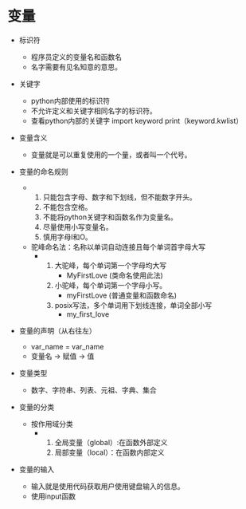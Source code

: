 # 变量
- 标识符
    - 程序员定义的变量名和函数名
    - 名字需要有见名知意的意思。
- 关键字
    - python内部使用的标识符
    - 不允许定义和关键字相同名字的标识符。 
    - 查看python内部的关键字
            import keyword
            print（keyword.kwlist）  
- 变量含义
    - 变量就是可以重复使用的一个量，或者叫一个代号。
    
- 变量的命名规则
    - 1. 只能包含字母、数字和下划线，但不能数字开头。
      2. 不能包含空格。
      3. 不能将python关键字和函数名作为变量名。
      4. 尽量使用小写变量名。
      5. 慎用字母I和O。 
    - 驼峰命名法：名称以单词自动连接且每个单词首字母大写
         - 1. 大驼峰，每个单词第一个字母均大写
                - MyFirstLove (类命名使用此法)
           2. 小驼峰，每个单词第一个字母小写。
                - myFirstLove (普通变量和函数命名)
           3. posix写法，多个单词用下划线连接，单词全部小写
                - my_first_love
            
- 变量的声明（从右往左）
    - var_name = var_name
    - 变量名 -> 赋值 -> 值

- 变量类型
    - 数字、字符串、列表、元祖、字典、集合
    
- 变量的分类
    - 按作用域分类
        - 1. 全局变量（global）:在函数外部定义
          2. 局部变量（local）：在函数内部定义
          
- 变量的输入
    - 输入就是使用代码获取用户使用键盘输入的信息。
    - 使用input函数      